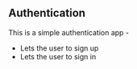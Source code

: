 ## Authentication
This is a simple authentication app -
- Lets the user to sign up
- Lets the user to sign in 